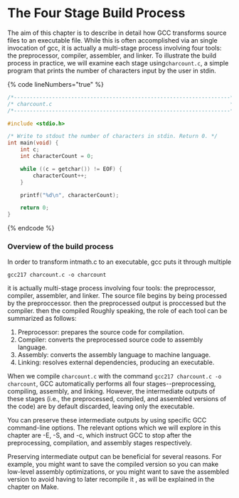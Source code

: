 # The Four Stage Build Process

The aim of this chapter is to describe in detail how GCC transforms source files to an executable file. While this is often accomplished via an single invocation of gcc, it is actually a multi-stage process involving four tools: the preprocessor, compiler, assembler, and linker. To illustrate the build process in practice, we will examine each stage using`charcount.c`, a simple program that prints the number of characters input by the user in stdin. &#x20;

{% code lineNumbers="true" %}
```c
/*--------------------------------------------------------------------*/
/* charcount.c                                                        */
/*--------------------------------------------------------------------*/

#include <stdio.h>

/* Write to stdout the number of characters in stdin. Return 0. */
int main(void) {
    int c;
    int characterCount = 0;

    while ((c = getchar()) != EOF) {
        characterCount++;
    }   

    printf("%d\n", characterCount);

    return 0;
}

```
{% endcode %}

### Overview of the build process

In order to transform intmath.c to an executable, gcc puts it through multiple&#x20;

```
gcc217 charcount.c -o charcount
```



&#x20;it is actually multi-stage process involving four tools: the preprocessor, compiler, assembler, and linker. The source file begins by being processed by the preproccessor. then the preprocessed output is proccessed but the compiler. then the compiled Roughly speaking, the role of each tool can be summarized as follows:&#x20;

1. Preprocessor: prepares the source code for compilation.&#x20;
2. Compiler: converts the preprocessed source code to assembly language.
3. Assembly: converts the assembly language to machine language.
4. Linking: resolves external dependencies, producing an executable.



When we compile `charcount.c` with the command `gcc217 charcount.c -o charcount`, GCC automatically performs all four stages--preprocessing, compiling, assembly, and linking. However, the intermediate outputs of these stages (i.e., the preprocessed, compiled, and assembled versions of the code) are by default discarded, leaving only the executable.&#x20;



You can preserve these intermediate outputs by using specific GCC command-line options. The relevant options which we will explore in this chapter are -E, -S, and -c, which instruct GCC to stop after the preprocessing, compilation, and assembly stages respectively.&#x20;

Preserving intermediate output can be beneficial for several reasons. For example, you might want to save the compiled version so you can make low-level assembly optimizations, or you might want to save the assembled version to avoid having to later recompile it , as will be explained in the chapter on Make.&#x20;
